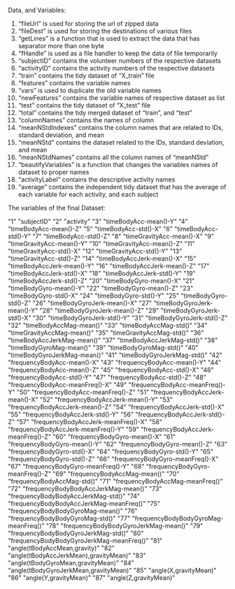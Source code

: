 ﻿Data, and Variables:

1) “fileUrl” is used for storing the url of zipped data
2) “fileDest” is used for storing the destinations of various files
3) “getLines” is a function that is used to extract the data that has separator more than one byte
4) “fHandle” is used as a file handler to keep the data of file temporarily
5) “subjectID” contains the volunteer numbers of the respective datasets
6) “activityID” contains the activity numbers of the respective datasets
7) “train” contains the tidy dataset of “X_train” file
8) “features” contains the variable names
9) “vars” is used to duplicate the old variable names
10) “newFeatures” contains the variable names of respective dataset as list
11) “test” contains the tidy dataset of “X_test” file
12) “total” contains the tidy merged dataset of “train”, and “test”
13) “columnNames” contains the names of column
14) “meanNStdIndexes” contains the column names that are related to IDs, standard deviation, and mean
15) “meanNStd” contains the dataset related to the IDs, standard deviation, and mean
16) “meanNStdNames” contains all the column names of “meanNStd”
17) “beautifyVariables” is a function that changes the variables names of dataset to proper names
18) “activityLabel” contains the descriptive activity names
19) “average” contains the independent tidy dataset that has the average of each variable for each activity, and each subject


The variables of the final Dataset:

"1" "subjectID"
"2" "activity"
"3" "timeBodyAcc-mean()-Y"
"4" "timeBodyAcc-mean()-Z"
"5" "timeBodyAcc-std()-X"
"6" "timeBodyAcc-std()-Y"
"7" "timeBodyAcc-std()-Z"
"8" "timeGravityAcc-mean()-X"
"9" "timeGravityAcc-mean()-Y"
"10" "timeGravityAcc-mean()-Z"
"11" "timeGravityAcc-std()-X"
"12" "timeGravityAcc-std()-Y"
"13" "timeGravityAcc-std()-Z"
"14" "timeBodyAccJerk-mean()-X"
"15" "timeBodyAccJerk-mean()-Y"
"16" "timeBodyAccJerk-mean()-Z"
"17" "timeBodyAccJerk-std()-X"
"18" "timeBodyAccJerk-std()-Y"
"19" "timeBodyAccJerk-std()-Z"
"20" "timeBodyGyro-mean()-X"
"21" "timeBodyGyro-mean()-Y"
"22" "timeBodyGyro-mean()-Z"
"23" "timeBodyGyro-std()-X"
"24" "timeBodyGyro-std()-Y"
"25" "timeBodyGyro-std()-Z"
"26" "timeBodyGyroJerk-mean()-X"
"27" "timeBodyGyroJerk-mean()-Y"
"28" "timeBodyGyroJerk-mean()-Z"
"29" "timeBodyGyroJerk-std()-X"
"30" "timeBodyGyroJerk-std()-Y"
"31" "timeBodyGyroJerk-std()-Z"
"32" "timeBodyAccMag-mean()"
"33" "timeBodyAccMag-std()"
"34" "timeGravityAccMag-mean()"
"35" "timeGravityAccMag-std()"
"36" "timeBodyAccJerkMag-mean()"
"37" "timeBodyAccJerkMag-std()"
"38" "timeBodyGyroMag-mean()"
"39" "timeBodyGyroMag-std()"
"40" "timeBodyGyroJerkMag-mean()"
"41" "timeBodyGyroJerkMag-std()"
"42" "frequencyBodyAcc-mean()-X"
"43" "frequencyBodyAcc-mean()-Y"
"44" "frequencyBodyAcc-mean()-Z"
"45" "frequencyBodyAcc-std()-X"
"46" "frequencyBodyAcc-std()-Y"
"47" "frequencyBodyAcc-std()-Z"
"48" "frequencyBodyAcc-meanFreq()-X"
"49" "frequencyBodyAcc-meanFreq()-Y"
"50" "frequencyBodyAcc-meanFreq()-Z"
"51" "frequencyBodyAccJerk-mean()-X"
"52" "frequencyBodyAccJerk-mean()-Y"
"53" "frequencyBodyAccJerk-mean()-Z"
"54" "frequencyBodyAccJerk-std()-X"
"55" "frequencyBodyAccJerk-std()-Y"
"56" "frequencyBodyAccJerk-std()-Z"
"57" "frequencyBodyAccJerk-meanFreq()-X"
"58" "frequencyBodyAccJerk-meanFreq()-Y"
"59" "frequencyBodyAccJerk-meanFreq()-Z"
"60" "frequencyBodyGyro-mean()-X"
"61" "frequencyBodyGyro-mean()-Y"
"62" "frequencyBodyGyro-mean()-Z"
"63" "frequencyBodyGyro-std()-X"
"64" "frequencyBodyGyro-std()-Y"
"65" "frequencyBodyGyro-std()-Z"
"66" "frequencyBodyGyro-meanFreq()-X"
"67" "frequencyBodyGyro-meanFreq()-Y"
"68" "frequencyBodyGyro-meanFreq()-Z"
"69" "frequencyBodyAccMag-mean()"
"70" "frequencyBodyAccMag-std()"
"71" "frequencyBodyAccMag-meanFreq()"
"72" "frequencyBodyBodyAccJerkMag-mean()"
"73" "frequencyBodyBodyAccJerkMag-std()"
"74" "frequencyBodyBodyAccJerkMag-meanFreq()"
"75" "frequencyBodyBodyGyroMag-mean()"
"76" "frequencyBodyBodyGyroMag-std()"
"77" "frequencyBodyBodyGyroMag-meanFreq()"
"78" "frequencyBodyBodyGyroJerkMag-mean()"
"79" "frequencyBodyBodyGyroJerkMag-std()"
"80" "frequencyBodyBodyGyroJerkMag-meanFreq()"
"81" "angle(tBodyAccMean,gravity)"
"82" "angle(tBodyAccJerkMean),gravityMean)"
"83" "angle(tBodyGyroMean,gravityMean)"
"84" "angle(tBodyGyroJerkMean,gravityMean)"
"85" "angle(X,gravityMean)"
"86" "angle(Y,gravityMean)"
"87" "angle(Z,gravityMean)"
